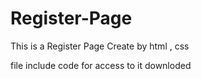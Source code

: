 # Register-Page
This is a Register Page Create by html , css

file include code 
for access to it downloded
